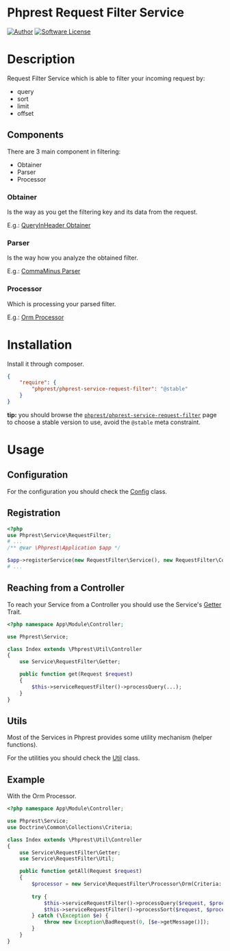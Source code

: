 # Phprest Request Filter Service

[![Author](http://img.shields.io/badge/author-@adammbalogh-blue.svg?style=flat-square)](https://twitter.com/adammbalogh)
[![Software License](https://img.shields.io/badge/license-MIT-blue.svg?style=flat-square)](LICENSE)

# Description

Request Filter Service which is able to filter your incoming request by:
* query
* sort
* limit
* offset

## Components

There are 3 main component in filtering:
* Obtainer
* Parser
* Processor

### Obtainer

Is the way as you get the filtering key and its data from the request.

E.g.: [QueryInHeader Obtainer](src/Implementation/Query/Obtainer/QueryInHeader.php)

### Parser

Is the way how you analyze the obtained filter.

E.g.: [CommaMinus Parser](src/Implementation/Sort/Parser/CommaMinus.php)

### Processor

Which is processing your parsed filter.

E.g.: [Orm Processor](src/Processor/Orm.php)

# Installation

Install it through composer.

```json
{
    "require": {
        "phprest/phprest-service-request-filter": "@stable"
    }
}
```

**tip:** you should browse the [`phprest/phprest-service-request-filter`](https://packagist.org/packages/phprest/phprest-service-request-filter)
page to choose a stable version to use, avoid the `@stable` meta constraint.

# Usage

## Configuration

For the configuration you should check the [Config](src/Config.php) class.

## Registration

```php
<?php
use Phprest\Service\RequestFilter;
# ...
/** @var \Phprest\Application $app */

$app->registerService(new RequestFilter\Service(), new RequestFilter\Config());
# ...
```

## Reaching from a Controller

To reach your Service from a Controller you should use the Service's [Getter](src/Getter.php) Trait.

```php
<?php namespace App\Module\Controller;

use Phprest\Service;

class Index extends \Phprest\Util\Controller
{
    use Service\RequestFilter\Getter;

    public function get(Request $request)
    {
        $this->serviceRequestFilter()->processQuery(...);
    }
}
```

## Utils

Most of the Services in Phprest provides some utility mechanism (helper functions).

For the utilities you should check the [Util](src/Util.php) class.

## Example

With the Orm Processor.

```php
<?php namespace App\Module\Controller;

use Phprest\Service;
use Doctrine\Common\Collections\Criteria;

class Index extends \Phprest\Util\Controller
{
    use Service\RequestFilter\Getter;
    use Service\RequestFilter\Util;

    public function getAll(Request $request)
    {
        $processor = new Service\RequestFilter\Processor\Orm(Criteria::create());
        
        try {
            $this->serviceRequestFilter()->processQuery($request, $processor);
            $this->serviceRequestFilter()->processSort($request, $processor);
        } catch (\Exception $e) {
            throw new Exception\BadRequest(0, [$e->getMessage()]);
        }
    }
}
```
